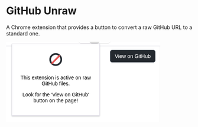 # GitHub Unraw

A Chrome extension that provides a button to convert a raw GitHub URL to a standard one.

![screenshot](./screenshot.png)